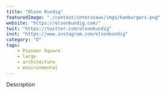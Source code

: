 ```yaml
---
title: "Olson Kundig"
featuredImage: "./content/interviews/imgs/hamburgers.png"
website: "https://olsonkundig.com/"
twit: "https://twitter.com/olsonkundig"
inst: "https://www.instagram.com/olsonkundig"
category: "O"
tags:
    - Pioneer Square
    - large
    - architecture
    - environmental
---
```


Description
